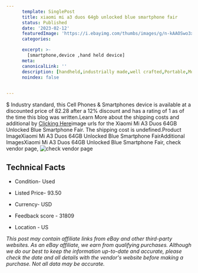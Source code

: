```yaml
---
      template: SinglePost
      title: xiaomi mi a3 duos 64gb unlocked blue smartphone fair
      status: Published
      date: '2023-02-12'
      featuredImage: 'https://i.ebayimg.com/thumbs/images/g/n-kAAOSwo3xj4l11/s-l225.jpg'
      categories: 

      excerpt: >-
        [smartphone,device ,hand held device]
      meta:
      canonicalLink: ''
      description: [handheld,industrially made,well crafted,Portable,Mobile,Compact,Convenient,Lightweight,Maneuverable,Man-portable,Miniature,Carriable,Hand-held,Light,Holdable,Transportable,Mobile device,Pocket-sized,On-the-go,Wireless,Cordless,Compact size,Convenient size, smartphone,device ,hand held device]
      noindex: false

        
---
```

$
    Industry standard, this Cell Phones & Smartphones device is available at a discounted price of 82.28 after a 12% discount and has a rating of 1 as of the time this blog was written.Learn More about the shipping costs and additional by [Clicking Here](https://www.ebay.com/itm/175603745832?hash=item28e2cc8428%3Ag%3An-kAAOSwo3xj4l11&amdata=enc%3AAQAHAAAA4AnKQblaLbSnEiwPEx73mm43t0WYCKVV2knkuCWvG5xvOtVyldra4Z2zg7zWAsfINQ4kzraubTa585xtxEPC9YLRSt03E%2BCS1VBqVQ1lePseHf8wFBy7qZyyW4DjfKDhmceIFB5K0bGIGLdJwx5g1rx%2FIhsKKkO6EJJHbzyDgDEeTarQzIOJsoB5XWIKCopvQ0UdhzqHXdq2NPZ%2Fkj5%2B3nc1UuQAYgYODtbf8S5Q1O0l5iUH8PcTAJOOhz4uMiHeJyx68WbhHv%2B%2BwBMqIsAlmhopMhdOK%2FNHi75SRjuL0v13&mkevt=1&mkcid=1&mkrid=711-53200-19255-0&campid=%253CePNCampaignId%253E&customid=%253CreferenceId%253E&toolid=10049)image urls for the Xiaomi Mi A3 Duos 64GB Unlocked Blue Smartphone Fair. The shipping cost is undefined.Product ImageXiaomi Mi A3 Duos 64GB Unlocked Blue Smartphone FairAdditional ImagesXiaomi Mi A3 Duos 64GB Unlocked Blue Smartphone Fair, check vendor page, ![check vendor page](https://origin-galleryplus.ebayimg.com/ws/web/175603745832_2_0_1/225x225.jpg,https://origin-galleryplus.ebayimg.com/ws/web/175603745832_3_0_1/225x225.jpg,https://origin-galleryplus.ebayimg.com/ws/web/175603745832_4_0_1/225x225.jpg,https://origin-galleryplus.ebayimg.com/ws/web/175603745832_5_0_1/225x225.jpg,https://origin-galleryplus.ebayimg.com/ws/web/175603745832_6_0_1/225x225.jpg,https://origin-galleryplus.ebayimg.com/ws/web/175603745832_7_0_1/225x225.jpg,https://origin-galleryplus.ebayimg.com/ws/web/175603745832_8_0_1/225x225.jpg)
    
    

 ## Technical Facts 



     
      

 - Condition- Used 


      

 - Listed Price- 93.50 


      

 - Currency- USD 


      

 - Feedback score - 31809 


      

 - Location - US 


      
      

 *_This post may contain affiliate links from eBay and other third-party websites. As an eBay affiliate, we earn from qualifying purchases. Although we do our best to keep the information up-to-date and accurate, please check the date and all details with the vendor's website before making a purchase. Not all data may be accurate._*



    
    
    
    
    